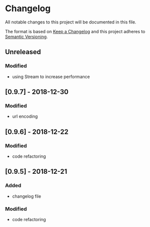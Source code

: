 # Changelog
All notable changes to this project will be documented in this file.

The format is based on [Keep a Changelog](http://keepachangelog.com/en/1.0.0/)
and this project adheres to [Semantic Versioning](http://semver.org/spec/v2.0.0.html).

## Unreleased
### Modified
- using Stream to increase performance

## [0.9.7] - 2018-12-30
### Modified
- url encoding

## [0.9.6] - 2018-12-22
### Modified
- code refactoring

## [0.9.5] - 2018-12-21
### Added
- changelog file

### Modified
- code refactoring
